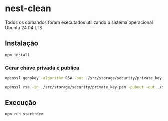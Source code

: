 # nest-clean

Todos os comandos foram executados utilizando o sistema operacional Ubuntu 24.04 LTS

## Instalação

```bash
npm install
```

### Gerar chave privada e publica

```bash
openssl genpkey -algorithm RSA -out ./src/storage/security/private_key.pem -pkeyopt rsa_keygen_bits:2048
```

```bash
openssl rsa -in ./src/storage/security/private_key.pem -pubout -out ./src/storage/security/public_key.pem
```

## Execução

```bash
npm run start:dev
```
